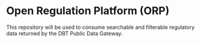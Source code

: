# Open Regulation Platform (ORP)

This repository will be used to consume searchable and filterable regulatory data returned by the DBT Public Data Gateway.
